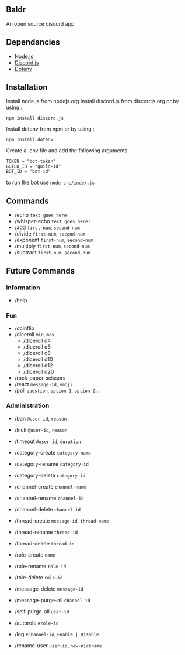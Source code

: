 ## Baldr
An open source discord app

## Dependancies
- [Node.js](https://nodejs.org/)
- [Discord.js](https://discord.js.org/)
- [Dotenv](https://www.npmjs.com/package/dotenv)

## Installation
Install node.js from nodejs.org
Install discord.js from discordjs.org or by using :

`npm install discord.js`

Install dotenv from npm or by using :

`npm install dotenv`

Create a .env file and add the following arguments 
```
TOKEN = "bot-token"
GUILD_ID = "guild-id"
BOT_ID = "bot-id"
```

to run the bot use `node src/index.js`

## Commands
- /echo                 `text goes here!`
- /whisper-echo         `text goes here!`
- /add                  `first-num`, `second-num`
- /divide               `first-num`, `second-num`
- /exponent             `first-num`, `second-num`
- /multiply             `first-num`, `second-num`
- /subtract             `first-num`, `second-num`

## Future Commands

### Information
- /help

### Fun
- /coinflip
- /diceroll             `min`, `max`
  - /diceroll d4
  - /diceroll d6
  - /diceroll d8
  - /diceroll d10
  - /diceroll d12
  - /diceroll d20
- /rock-paper-scissors
- /react                `message-id`, `emoji`
- /poll                 `question`, `option-1`, `option-2`...

### Administration

- /ban              `@user-id`, `reason`
- /kick             `@user-id`, `reason`
- /timeout          `@user-id`, `duration`

- /category-create  `category-name`
- /category-rename  `category-id`
- /category-delete  `category-id`

- /channel-create   `channel-name`
- /channel-rename   `channel-id`
- /channel-delete   `channel-id`

- /thread-create    `message-id`, `thread-name`
- /thread-rename    `thread-id`
- /thread-delete    `thread-id`

- /role-create         `name`
- /role-rename         `role-id`
- /role-delete         `role-id`

- /message-delete      `message-id`
- /message-purge-all   `channel-id`
- /self-purge-all      `user-id`

- /autorole         `#role-id`
- /log              `#channel-id`, `Enable | Disable`
- /rename-user      `user-id`, `new-nickname`